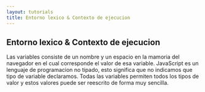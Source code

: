 ```yaml
---
layout: tutorials
title: Entorno lexico & Contexto de ejecucion
---
```

<h2 class="tutorials-content__sub-title">Entorno lexico & Contexto de ejecucion</h2>

<p class="tutorials-content__text">Las variables consiste de un nombre y un espacio en la mamoria del navegador en el cual corresponde el valor de esa variable. JavaScript es un lenguaje de programacion no tipado, esto significa que no indicamos que tipo de variable declaramos. Todas las variables permiten todos los tipos de valor y estos valores puede ser reescrito de forma muy sencilla.</p>
